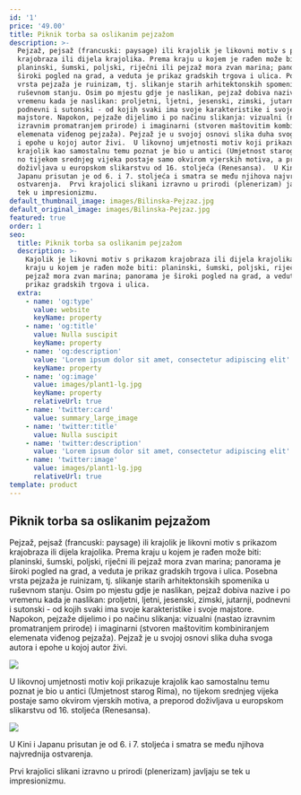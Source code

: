 ```yaml
---
id: '1'
price: '49.00'
title: Piknik torba sa oslikanim pejzažom
description: >-
  Pejzaž, pejsaž (francuski: paysage) ili krajolik je likovni motiv s prikazom
  krajobraza ili dijela krajolika. Prema kraju u kojem je rađen može biti:
  planinski, šumski, poljski, riječni ili pejzaž mora zvan marina; panorama je
  široki pogled na grad, a veduta je prikaz gradskih trgova i ulica. Posebna
  vrsta pejzaža je ruinizam, tj. slikanje starih arhitektonskih spomenika u
  ruševnom stanju. Osim po mjestu gdje je naslikan, pejzaž dobiva nazive i po
  vremenu kada je naslikan: proljetni, ljetni, jesenski, zimski, jutarnji,
  podnevni i sutonski - od kojih svaki ima svoje karakteristike i svoje
  majstore. Napokon, pejzaže dijelimo i po načinu slikanja: vizualni (nastao
  izravnim promatranjem prirode) i imaginarni (stvoren maštovitim kombiniranjem
  elemenata viđenog pejzaža). Pejzaž je u svojoj osnovi slika duha svoga autora
  i epohe u kojoj autor živi.  U likovnoj umjetnosti motiv koji prikazuje
  krajolik kao samostalnu temu poznat je bio u antici (Umjetnost starog Rima),
  no tijekom srednjeg vijeka postaje samo okvirom vjerskih motiva, a preporod
  doživljava u europskom slikarstvu od 16. stoljeća (Renesansa).  U Kini i
  Japanu prisutan je od 6. i 7. stoljeća i smatra se među njihova najvrednija
  ostvarenja.  Prvi krajolici slikani izravno u prirodi (plenerizam) javljaju se
  tek u impresionizmu. 
default_thumbnail_image: images/Bilinska-Pejzaz.jpg
default_original_image: images/Bilinska-Pejzaz.jpg
featured: true
order: 1
seo:
  title: Piknik torba sa oslikanim pejzažom
  description: >-
    Kajolik je likovni motiv s prikazom krajobraza ili dijela krajolika. Prema
    kraju u kojem je rađen može biti: planinski, šumski, poljski, riječni ili
    pejzaž mora zvan marina; panorama je široki pogled na grad, a veduta je
    prikaz gradskih trgova i ulica.
  extra:
    - name: 'og:type'
      value: website
      keyName: property
    - name: 'og:title'
      value: Nulla suscipit
      keyName: property
    - name: 'og:description'
      value: 'Lorem ipsum dolor sit amet, consectetur adipiscing elit'
      keyName: property
    - name: 'og:image'
      value: images/plant1-lg.jpg
      keyName: property
      relativeUrl: true
    - name: 'twitter:card'
      value: summary_large_image
    - name: 'twitter:title'
      value: Nulla suscipit
    - name: 'twitter:description'
      value: 'Lorem ipsum dolor sit amet, consectetur adipiscing elit'
    - name: 'twitter:image'
      value: images/plant1-lg.jpg
      relativeUrl: true
template: product
---
```

## Piknik torba sa oslikanim pejzažom



Pejzaž, pejsaž (francuski: paysage) ili krajolik je likovni motiv s prikazom krajobraza ili dijela krajolika. Prema kraju u kojem je rađen može biti: planinski, šumski, poljski, riječni ili pejzaž mora zvan marina; panorama je široki pogled na grad, a veduta je prikaz gradskih trgova i ulica. Posebna vrsta pejzaža je ruinizam, tj. slikanje starih arhitektonskih spomenika u ruševnom stanju. Osim po mjestu gdje je naslikan, pejzaž dobiva nazive i po vremenu kada je naslikan: proljetni, ljetni, jesenski, zimski, jutarnji, podnevni i sutonski - od kojih svaki ima svoje karakteristike i svoje majstore. Napokon, pejzaže dijelimo i po načinu slikanja: vizualni (nastao izravnim promatranjem prirode) i imaginarni (stvoren maštovitim kombiniranjem elemenata viđenog pejzaža). Pejzaž je u svojoj osnovi slika duha svoga autora i epohe u kojoj autor živi.

![](/images/pejzaz-gorski-michal-stanko\_1.jpg)

U likovnoj umjetnosti motiv koji prikazuje krajolik kao samostalnu temu poznat je bio u antici (Umjetnost starog Rima), no tijekom srednjeg vijeka postaje samo okvirom vjerskih motiva, a preporod doživljava u europskom slikarstvu od 16. stoljeća (Renesansa).

![](/images/pejzaz-akwarela,hhgscrfpftmjfrcs.jpg)

U Kini i Japanu prisutan je od 6. i 7. stoljeća i smatra se među njihova najvrednija ostvarenja.

Prvi krajolici slikani izravno u prirodi (plenerizam) javljaju se tek u impresionizmu.
